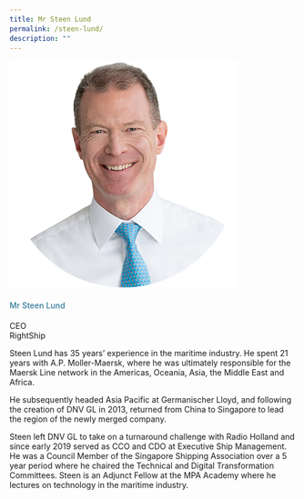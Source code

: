 ```yaml
---
title: Mr Steen Lund
permalink: /steen-lund/
description: ""
---
```

<div class="row">
<div class="col is-3">
<img src="/images/Speakers_23/Session1p2/steen lund.png">
</div>
<div class="col is-9 speaker-details">
<h4>Mr Steen Lund</h4>
<p>CEO<br>RightShip<br>
</p>
<p>Steen Lund has 35 years’ experience in the maritime industry. He spent 21 years with A.P. Moller-Maersk, where he was ultimately responsible for the Maersk Line network in the Americas, Oceania, Asia, the Middle East and Africa.</p>
<p>
He subsequently headed Asia Pacific at Germanischer Lloyd, and following the creation of DNV GL in 2013, returned from China to Singapore to lead the region of the newly merged company.
</p>
<p>Steen left DNV GL to take on a turnaround challenge with Radio Holland and since early 2019 served as CCO and CDO at Executive Ship Management. He was a Council Member of the Singapore Shipping Association over a 5 year period where he chaired the Technical and Digital Transformation Committees. Steen is an Adjunct Fellow at the MPA Academy where he lectures on technology in the maritime industry. </p>
</div>
</div>





<style type="text/css"> 
    .is-left{
      text-align: left;
    }
    h4{
      font-weight: 500; 
      color: #337B9A !important;
    }
     .speaker-details p { text-align: justified; }
  </style>